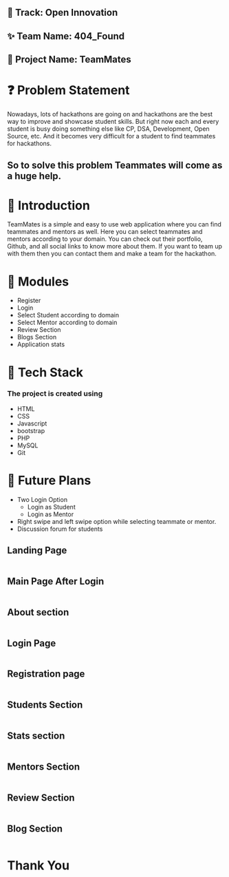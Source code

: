 
## :dizzy: Track: Open Innovation

## :sparkles: Team Name: 404_Found

## :two_women_holding_hands: Project Name: TeamMates

# :question: Problem Statement
Nowadays, lots of hackathons are going on and hackathons are the best way to improve and showcase student skills. But right now each and every student is busy doing something else like CP, DSA, Development, Open Source, etc. And it becomes very difficult for a student to find teammates for hackathons. 

## So to solve this problem Teammates will come as a huge help.

# :star2: Introduction
TeamMates is a simple and easy to use web application where you can find teammates and mentors as well. Here you can select teammates and mentors according to your domain. You can check out their portfolio, Github, and all social links to know more about them. If you want to team up with them then you can contact them and make a team for the hackathon.

# :memo: Modules

- Register
- Login 
- Select Student according to domain
- Select Mentor according to domain
- Review Section
- Blogs Section
- Application stats

# :telescope: Tech Stack

### The project is created using

- HTML
- CSS
- Javascript
- bootstrap
- PHP
- MySQL
- Git

# 🚀 Future Plans

- Two Login Option
    - Login as Student
    - Login as Mentor 
- Right swipe and left swipe option while selecting teammate or mentor.
- Discussion forum for students


## Landing Page
![]()

## Main Page After Login
![]()


## About section
![]()


## Login Page
![]()


## Registration page
![]()


## Students Section
![]()

## Stats section
![]()

## Mentors Section
![]()

## Review Section 
![]()

## Blog Section
![]()


# Thank You


